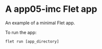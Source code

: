 # A app05-imc Flet app

An example of a minimal Flet app.

To run the app:

```
flet run [app_directory]
```